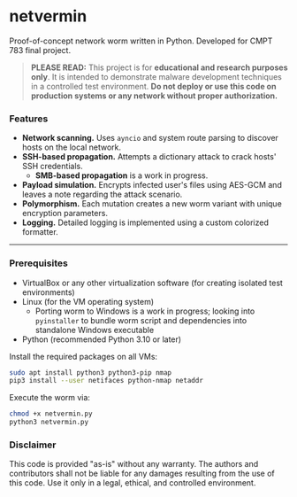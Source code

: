 # netvermin
Proof-of-concept network worm written in Python. Developed for CMPT 783 final project.

> **PLEASE READ:** This project is for **educational and research purposes only**. It is intended to demonstrate malware development techniques in a controlled test environment. **Do not deploy or use this code on production systems or any network without proper authorization.**

### Features

- **Network scanning.** Uses `ayncio` and system route parsing to discover hosts on the local network.
- **SSH-based propagation.** Attempts a dictionary attack to crack hosts' SSH credentials.
  - **SMB-based propagation** is a work in progress.
- **Payload simulation.** Encrypts infected user's files using AES-GCM and leaves a note regarding the attack scenario.
- **Polymorphism.** Each mutation creates a new worm variant with unique encryption parameters.
- **Logging.** Detailed logging is implemented using a custom colorized formatter.

---

### Prerequisites
  
- VirtualBox or any other virtualization software (for creating isolated test environments)
- Linux (for the VM operating system)
  - Porting worm to Windows is a work in progress; looking into `pyinstaller` to bundle worm script and dependencies into standalone Windows executable
- Python (recommended Python 3.10 or later)
  
Install the required packages on all VMs:
```bash
sudo apt install python3 python3-pip nmap
pip3 install --user netifaces python-nmap netaddr
```

Execute the worm via:
```bash
chmod +x netvermin.py
python3 netvermin.py
```

### Disclaimer

This code is provided "as-is" without any warranty. The authors and contributors shall not be liable for any damages resulting from the use of this code. Use it only in a legal, ethical, and controlled environment.
